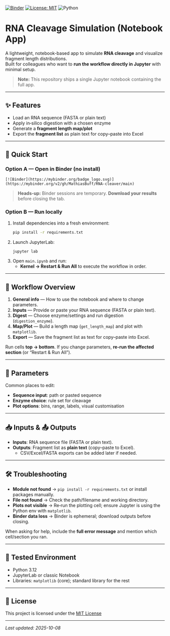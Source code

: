 [![Binder](https://mybinder.org/badge_logo.svg)](https://mybinder.org/v2/gh/MathiasBuff/RNA-cleaver/main)
[![License: MIT](https://img.shields.io/badge/License-MIT-yellow.svg)](LICENSE)
![Python](https://img.shields.io/badge/python-3.12%2B-blue)

# RNA Cleavage Simulation (Notebook App)

A lightweight, notebook-based app to simulate **RNA cleavage** and visualize fragment length distributions.  
Built for colleagues who want to **run the workflow directly in Jupyter** with minimal setup.

> **Note:** This repository ships a single Jupyter notebook containing the full app.

---

## ✨ Features

- Load an RNA sequence (FASTA or plain text)
- Apply in‑silico digestion with a chosen enzyme
- Generate a **fragment length map/plot**
- Export the **fragment list** as plain text for copy–paste into Excel

---

## 🚀 Quick Start

### Option A — Open in Binder (no install)
```
[![Binder](https://mybinder.org/badge_logo.svg)](https://mybinder.org/v2/gh/MathiasBuff/RNA-cleaver/main)
```
> **Heads‑up:** Binder sessions are temporary. **Download your results** before closing the tab.

### Option B — Run locally
1. Install dependencies into a fresh environment:
   ```bash
   pip install -r requirements.txt
   ```
2. Launch JupyterLab:
   ```bash
   jupyter lab
   ```
3. Open `main.ipynb` and run:
   - **Kernel → Restart & Run All** to execute the workflow in order.

---

## 🧭 Workflow Overview

1. **General info** — How to use the notebook and where to change parameters.  
2. **Inputs** — Provide or paste your RNA sequence (FASTA or plain text).  
3. **Digest** — Choose enzyme/settings and run digestion (`digestion_enzyme`).  
4. **Map/Plot** — Build a length map (`get_length_map`) and plot with `matplotlib`.  
5. **Export** — Save the fragment list as text for copy–paste into Excel.  

Run cells **top → bottom**. If you change parameters, **re‑run the affected section** (or “Restart & Run All”).

---

## 🔧 Parameters

Common places to edit:
- **Sequence input**: path or pasted sequence
- **Enzyme choice**: rule set for cleavage
- **Plot options**: bins, range, labels, visual customisation

---

## 📥 Inputs & 📤 Outputs

- **Inputs**: RNA sequence file (FASTA or plain text).  
- **Outputs**: Fragment list as **plain text** (copy–paste to Excel).  
  - CSV/Excel/FASTA exports can be added later if needed.

---

## 🛠️ Troubleshooting

- **Module not found** → `pip install -r requirements.txt` or install packages manually.  
- **File not found** → Check the path/filename and working directory.  
- **Plots not visible** → Re‑run the plotting cell; ensure Jupyter is using the Python env with `matplotlib`.  
- **Binder data loss** → Binder is ephemeral; download outputs before closing.

When asking for help, include the **full error message** and mention which cell/section you ran.

---

## 🧪 Tested Environment

- Python 3.12
- JupyterLab or classic Notebook
- Libraries: `matplotlib` (core); standard library for the rest

---

## 📄 License

This project is licensed under the [MIT License](https://mit-license.org/)

---

*Last updated: 2025-10-08*
